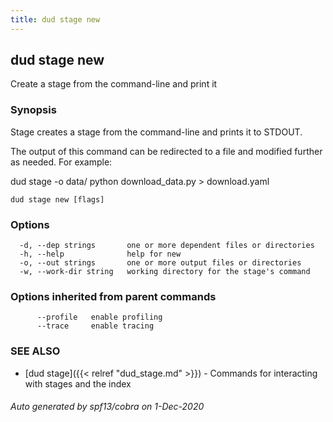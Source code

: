 ```yaml
---
title: dud stage new
---
```

## dud stage new

Create a stage from the command-line and print it

### Synopsis

Stage creates a stage from the command-line and prints it to STDOUT.

The output of this command can be redirected to a file and modified further as
needed. For example:

dud stage -o data/ python download_data.py > download.yaml

```
dud stage new [flags]
```

### Options

```
  -d, --dep strings       one or more dependent files or directories
  -h, --help              help for new
  -o, --out strings       one or more output files or directories
  -w, --work-dir string   working directory for the stage's command
```

### Options inherited from parent commands

```
      --profile   enable profiling
      --trace     enable tracing
```

### SEE ALSO

* [dud stage]({{< relref "dud_stage.md" >}})	 - Commands for interacting with stages and the index

###### Auto generated by spf13/cobra on 1-Dec-2020

